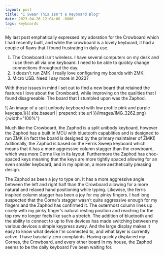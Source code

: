 ```yaml
---
layout: post
title: "I Swear This Isn't a Keyboard Blog"
date: 2023-04-26 12:04:00 -0800
tags: keyboards
---
```


My last post emphatically expressed my adoration for the Crowboard which I had recently built, and while the crowboard is a lovely keyboard, it had a couple of flaws that I found frustrating in daily use.

1. The Crowboard isn't wireless. I have several computers on my desk and I use them all via one keyboard. I need to be able to quickly change connections throughout the day.
2. It doesn't run ZMK. I really love configuring my boards with ZMK.
3. Micro USB. Need I say more in 2023?


With those issues in mind I set out to find a new board that retained the features I love about the Crowboard, while improving on the qualities that I found disagreeable. The board that I stumbled upon was the Zaphod.

![ An image of a split unibody keyboard with low profile pink and purple keycaps.]({{ site.baseurl | prepend: site.url }}/images/IMG_3262.png){:width="100%"}

Much like the Crowboard, the Zaphod is a split unibody keyboard, however the Zaphod has a built in MCU with bluetooth capablities and is designed to run ZMK (in fact the board is designed by the primary maintainer of ZMK!) Aditionally, the Zaphod is based on the Ferris Sweep keyboard which means that it has a more aggressive column stagger than the crowboard, which was more Corne like in its layout. Furthermore the Zaphod has choc-spaced keys meaning that the keys are more tightly spaced allowing for an even smaller keyboard, and in my opinion, a more aesthetically pleasing design.

The Zaphod as been a joy to type on. It has a more aggressive angle between the left and right half than the Crowboard allowing for a more natural and relaxed hand positioning while typing. Likewise, the ferris inspired column stagger has been a joy for my pinky fingers. I had long suspected that the Corne's stagger wasn't quite aggressive enough for my fingers and the Zaphod has confirmed it. The outermost column lines up nicely with my pinky finger's natural resting position and reaching for the top row no longer feels like such a stretch. The addition of bluetooth and the ability to connect to up to five devices has made switching between my various devices a simple keypress away. And the large display makes it easy to know what device I'm connected to, and what layer is currently active. I have bascially zero complaints. Having quickly displaced my Cornes, the Crowboard, and every other board in my house, the Zaphod seems to be the daily keyboard I've been waiting for. 
